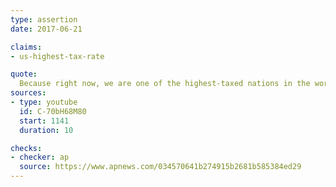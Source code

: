 ```yaml
---
type: assertion
date: 2017-06-21

claims:
- us-highest-tax-rate

quote:
  Because right now, we are one of the highest-taxed nations in the world.
sources:
- type: youtube
  id: C-70bH68M80
  start: 1141
  duration: 10

checks:
- checker: ap
  source: https://www.apnews.com/034570641b274915b2681b585384ed29
---
```

